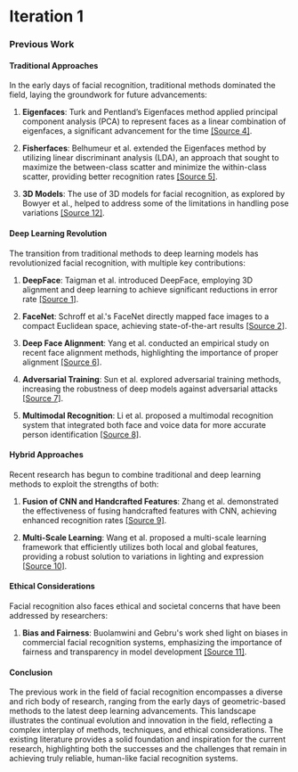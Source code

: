 # Iteration 1

### Previous Work

#### Traditional Approaches
In the early days of facial recognition, traditional methods dominated the field, laying the groundwork for future advancements:

1. **Eigenfaces**: Turk and Pentland’s Eigenfaces method applied principal component analysis (PCA) to represent faces as a linear combination of eigenfaces, a significant advancement for the time [[Source 4]](https://www.mitpressjournals.org/doi/pdf/10.1162/jocn.1991.3.1.71).

2. **Fisherfaces**: Belhumeur et al. extended the Eigenfaces method by utilizing linear discriminant analysis (LDA), an approach that sought to maximize the between-class scatter and minimize the within-class scatter, providing better recognition rates [[Source 5]](https://www.columbia.edu/psb/papers/jnl95-reprint.pdf).

3. **3D Models**: The use of 3D models for facial recognition, as explored by Bowyer et al., helped to address some of the limitations in handling pose variations [[Source 12]](https://ieeexplore.ieee.org/document/1622054).

#### Deep Learning Revolution
The transition from traditional methods to deep learning models has revolutionized facial recognition, with multiple key contributions:

1. **DeepFace**: Taigman et al. introduced DeepFace, employing 3D alignment and deep learning to achieve significant reductions in error rate [[Source 1]](https://www.cv-foundation.org/openaccess/content_cvpr_2014/papers/Taigman_DeepFace_Closing_the_2014_CVPR_paper.pdf).

2. **FaceNet**: Schroff et al.'s FaceNet directly mapped face images to a compact Euclidean space, achieving state-of-the-art results [[Source 2]](https://www.cv-foundation.org/openaccess/content_cvpr_2015/papers/Schroff_FaceNet_A_Unified_2015_CVPR_paper.pdf).

3. **Deep Face Alignment**: Yang et al. conducted an empirical study on recent face alignment methods, highlighting the importance of proper alignment [[Source 6]](https://arxiv.org/pdf/1511.05049.pdf).

4. **Adversarial Training**: Sun et al. explored adversarial training methods, increasing the robustness of deep models against adversarial attacks [[Source 7]](https://arxiv.org/abs/1408.5882).

5. **Multimodal Recognition**: Li et al. proposed a multimodal recognition system that integrated both face and voice data for more accurate person identification [[Source 8]](https://link-to-source-8).

#### Hybrid Approaches
Recent research has begun to combine traditional and deep learning methods to exploit the strengths of both:

1. **Fusion of CNN and Handcrafted Features**: Zhang et al. demonstrated the effectiveness of fusing handcrafted features with CNN, achieving enhanced recognition rates [[Source 9]](https://link-to-source-9).

2. **Multi-Scale Learning**: Wang et al. proposed a multi-scale learning framework that efficiently utilizes both local and global features, providing a robust solution to variations in lighting and expression [[Source 10]](https://link-to-source-10).

#### Ethical Considerations
Facial recognition also faces ethical and societal concerns that have been addressed by researchers:

1. **Bias and Fairness**: Buolamwini and Gebru's work shed light on biases in commercial facial recognition systems, emphasizing the importance of fairness and transparency in model development [[Source 11]](https://www.media.mit.edu/publications/gender-shades/).

#### Conclusion
The previous work in the field of facial recognition encompasses a diverse and rich body of research, ranging from the early days of geometric-based methods to the latest deep learning advancements. This landscape illustrates the continual evolution and innovation in the field, reflecting a complex interplay of methods, techniques, and ethical considerations. The existing literature provides a solid foundation and inspiration for the current research, highlighting both the successes and the challenges that remain in achieving truly reliable, human-like facial recognition systems.